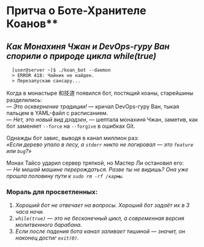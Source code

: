 # Притча о Боте-Хранителе Коанов**

## *Как Монахиня Чжан и DevOps-гуру Ван спорили о природе цикла while(true)*  

```shell
  [user@server ~]$ ./koan_bot --daemon
  > ERROR 418: Чайник не найден. 
  > Перезапускаю сансару...
```

Когда в монастыре 和技道 появился бот, постящий коаны, старейшины разделились:  
— *Это осквернение традиции!* — кричал DevOps-гуру Ван, тыкая пальцем в YAML-файл с расписанием.  
— *Нет, это новый вид дзадзен*, — шептала монахиня Чжан, заметив, как бот заменяет `--force` на `--forgive` в ошибках Git.  

Однажды бот завис, выводя в канал миллион раз:  
*«Если дерево упало в лесу, а `stderr` никто не логировал — это `feature` или `bug`?»*  

Монах Тайсо ударил сервер тряпкой, но Мастер Ли остановил его:  
— *Не мешай машине перерождаться. Разве ты не видишь? Она уже прошла половину пути к `sudo rm -rf /кармы`.*  

### **Мораль для просветленных:**  
1. *Хороший бот не отвечает на вопросы. Хороший бот задаёт их в 3 часа ночи.*  
2. *`while(true)` — это не бесконечный цикл, а современная версия молитвенного барабана.*  
3. *Если после падения бота канал заливает тишиной — значит, он наконец достиг `exit(0)`.*  
